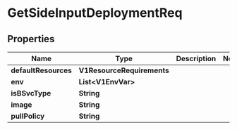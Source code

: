 

# GetSideInputDeploymentReq


## Properties

| Name | Type | Description | Notes |
|------------ | ------------- | ------------- | -------------|
|**defaultResources** | **V1ResourceRequirements** |  |  |
|**env** | **List&lt;V1EnvVar&gt;** |  |  |
|**isBSvcType** | **String** |  |  |
|**image** | **String** |  |  |
|**pullPolicy** | **String** |  |  |




